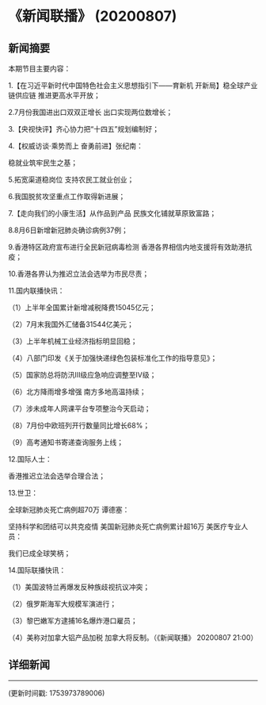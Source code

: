 # 《新闻联播》 (20200807)

## 新闻摘要

本期节目主要内容：

1.【在习近平新时代中国特色社会主义思想指引下——育新机 开新局】稳全球产业链供应链 推进更高水平开放；

2.7月份我国进出口双双正增长 出口实现两位数增长；

3.【央视快评】齐心协力把“十四五”规划编制好；

4.【权威访谈·乘势而上 奋勇前进】张纪南：

稳就业筑牢民生之基；

5.拓宽渠道稳岗位 支持农民工就业创业；

6.我国脱贫攻坚重点工作取得新进展；

7.【走向我们的小康生活】从作品到产品 民族文化铺就草原致富路；

8.8月6日新增新冠肺炎确诊病例37例；

9.香港特区政府宣布进行全民新冠病毒检测 香港各界相信内地支援将有效助港抗疫；

10.香港各界认为推迟立法会选举为市民尽责；

11.国内联播快讯：

（1）上半年全国累计新增减税降费15045亿元；

（2）7月末我国外汇储备31544亿美元；

（3）上半年机械工业经济指标明显回稳；

（4）八部门印发《关于加强快递绿色包装标准化工作的指导意见》；

（5）国家防总将防汛Ⅲ级应急响应调整至Ⅳ级；

（6）北方降雨增多增强 南方多地高温持续；

（7）涉未成年人网课平台专项整治今天启动；

（8）7月份中欧班列开行数量同比增长68%；

（9）高考通知书寄递查询服务上线；

12.国际人士：

香港推迟立法会选举合理合法；

13.世卫：

全球新冠肺炎死亡病例超70万 谭德塞：

坚持科学和团结可以共克疫情 美国新冠肺炎死亡病例累计超16万 美医疗专业人员：

我们已成全球笑柄；

14.国际联播快讯：

（1）美国波特兰再爆发反种族歧视抗议冲突；

（2）俄罗斯海军大规模军演进行；

（3）黎巴嫩军方逮捕16名爆炸港口雇员；

（4）美称对加拿大铝产品加税 加拿大将反制。（《新闻联播》 20200807 21:00）

## 详细新闻

---

(更新时间戳: 1753973789006)

